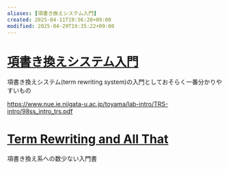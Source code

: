 ```yaml
---
aliases: [項書き換えシステム入門]
created: 2025-04-11T19:56:20+09:00
modified: 2025-04-29T19:35:22+09:00
---
```


# [項書き換えシステム入門](https://www.nue.ie.niigata-u.ac.jp/toyama/lab-intro/TRS-intro/index.html)

項書き換えシステム(term rewriting system)の入門としておそらく一番分かりやすいもの

https://www.nue.ie.niigata-u.ac.jp/toyama/lab-intro/TRS-intro/98ss_intro_trs.pdf

# [Term Rewriting and All That](https://zubairabid.com/Semester7/subjects/PoPL/books/TRaAT.pdf)

項書き換え系への数少ない入門書
